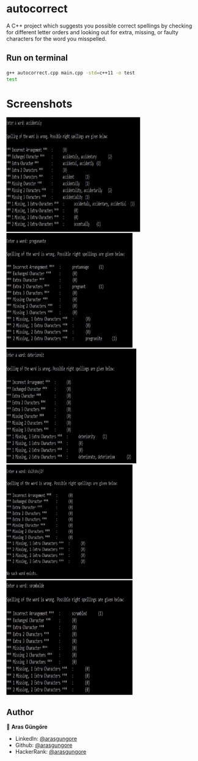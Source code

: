 # autocorrect

A C++ project which suggests you possible correct spellings by checking for different letter orders and looking out for extra, missing, or faulty characters for the word you misspelled.



## Run on terminal

```sh
g++ autocorrect.cpp main.cpp -std=c++11 -o test
test
```



# Screenshots

<p align="left">
    <img alt="Screenshot" src="https://github.com/arasgungore/autocorrect/blob/main/Screenshots/1.jpg" width="350" height="300">
    <img alt="Screenshot" src="https://github.com/arasgungore/autocorrect/blob/main/Screenshots/2.jpg" width="330" height="300">
    <img alt="Screenshot" src="https://github.com/arasgungore/autocorrect/blob/main/Screenshots/3.jpg" width="340" height="300">
    <img alt="Screenshot" src="https://github.com/arasgungore/autocorrect/blob/main/Screenshots/4.jpg" width="330" height="300">
    <img alt="Screenshot" src="https://github.com/arasgungore/autocorrect/blob/main/Screenshots/5.jpg" width="330" height="300">
</p>



## Author

👤 **Aras Güngöre**

* LinkedIn: [@arasgungore](https://www.linkedin.com/in/arasgungore)
* Github: [@arasgungore](https://github.com/arasgungore)
* HackerRank: [@arasgungore](https://www.hackerrank.com/arasgungore)
